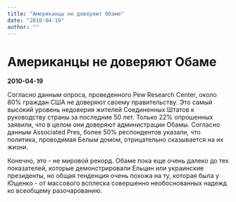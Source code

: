 ```yaml
---
title: "Американцы не доверяют Обаме"
date: "2010-04-19"
author: ""
---
```


# Американцы не доверяют Обаме

**2010-04-19** 

Согласно данным опроса, проведенного Pew Research Center, около 80% граждан США не доверяют своему правительству. Это самый высокий уровень недоверия жителей Соединенных Штатов к руководству страны за последние 50 лет. Только 22% опрошенных заявили, что в целом они доверяют администрации Обамы. Согласно данным Associated Pres, более 50% респондентов указали, что политика, проводимая Белым домом, отрицательно сказывается на их жизни.

Конечно, это - не мировой рекорд. Обаме пока еще очень далеко до тех показателей, которые демонстрировали Ельцин или украинские президенты, но общая тенденция очень похожа на ту,  которая была у Ющенко - от массового всплеска совершенно необоснованных надежд ко всеобщему разочарованию.